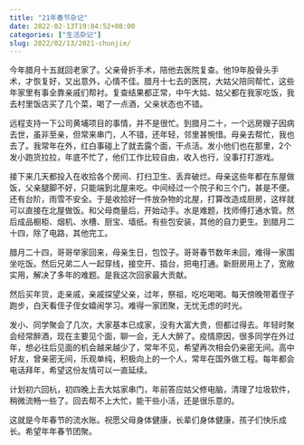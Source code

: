 ```yaml
---
title: "21年春节杂记"
date: 2022-02-13T19:04:52+08:00
categories: ["生活杂记"]
slug: 2022/02/13/2021-chunjie/
---
```


今年腊月十五就回老家了。父亲骨折手术，陪他去医院复查。他19年股骨头手术，才恢复好，又出意外，心情不佳。腊月十七去的医院，大姑父陪同帮忙，这些年家里有事全靠亲戚们帮衬。复查结果都正常，中午大姑、姑父都在我家吃饭，我去村里饭店买了几个菜，喝了一点酒，父亲状态也不错。

远程支持一下公司黄埔项目的事情，并不是很忙。到腊月二十，一个远房嫂子因病去世，虽非至亲，但常来串门，人不错，还年轻，邻里甚惋惜。母亲去帮忙，我也去了。我常年在外，红白事碰上了就去露个面，干点活。发小他们也在那里，2个发小跑货拉拉，年底不忙了，他们工作比较自由，收入也行，没事打打游戏。

接下来几天都投入在收拾各个房间、打扫卫生、丢弃破烂。母亲这些年都在东屋做饭，父亲腿脚不好，只能端到北屋来吃。中间经过一个院子和三个门，甚是不便。还有台阶，雨雪不安全。于是收拾好一件放杂物的北屋，打算改造成厨房，这样就可以直接在北屋做饭。和父母商量后，开始动手。水是难题，找师傅打通水管。然后成品橱柜、烟机、水槽、厨宝、墙纸。有些包安装，其他的自力更生。到腊月二十四，除了电路，其他完工。

腊月二十四，哥哥举家回来，母亲生日，包饺子。哥哥春节数年未回，难得一家围坐吃饭。然后兄弟二人一起穿线，接空开、插台，把电打通。新厨房用上了，宽敞实用，解决了多年的难题。是我这次回家最大贡献。

然后买年货，走亲戚，亲戚探望父亲，过年，祭祖，吃吃喝喝。每天傍晚带着侄子跑步，白天看侄子侄女嬉闹学习。难得一家团聚，无忧无虑的时光。

发小、同学聚会了几次，大家基本已成家，没有大富大贵，但都过得去。年轻时聚会经常醉酒，现在主要见个面，聊一会，无人大醉了。疫情原因，很多同学在外过年，想必往后见面的机会越来越少了，常年不见，希望再次相会仍亲密无间。高中好友，曾亲密无间，乐观单纯，积极向上的一个人，常年在国外做工程。每年都会电话拜年，希望这份友情可以一直延续。

计划初六回杭，初四晚上去大姑家串门，年前答应姑父修电脑，清理了垃圾软件，稍微流畅一些了。回去帮不上大忙，能干些小活，还是很乐意的。

这就是今年春节的流水账。祝愿父母身体健康，长辈们身体健康，孩子们快乐成长。希望年年春节团聚。